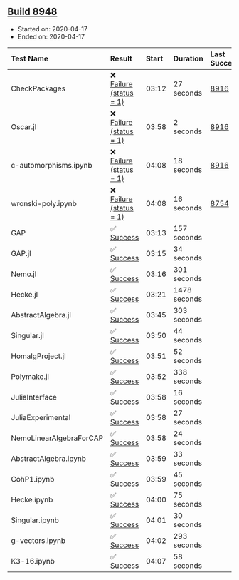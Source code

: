 ## [Build 8948](https://oscarci.mathematik.uni-kl.de/job/oscar/8948/)

* Started on: 2020-04-17
* Ended on: 2020-04-17

| Test Name    | Result | Start | Duration | Last Success | First Failure |
|:-------------|:-------|:------|:---------|:-------------|:--------------|
| CheckPackages | ❌ [Failure (status = 1)](https://oscarci.mathematik.uni-kl.de/job/oscar/8948/artifact/logs/build-8948/CheckPackages.log) | 03:12 | 27 seconds | [8916](https://oscarci.mathematik.uni-kl.de/job/oscar/8916/) | [8920](https://oscarci.mathematik.uni-kl.de/job/oscar/8920/) |
| Oscar.jl | ❌ [Failure (status = 1)](https://oscarci.mathematik.uni-kl.de/job/oscar/8948/artifact/logs/build-8948/Oscar.jl.log) | 03:58 | 2 seconds | [8916](https://oscarci.mathematik.uni-kl.de/job/oscar/8916/) | [8920](https://oscarci.mathematik.uni-kl.de/job/oscar/8920/) |
| c-automorphisms.ipynb | ❌ [Failure (status = 1)](https://oscarci.mathematik.uni-kl.de/job/oscar/8948/artifact/logs/build-8948/c-automorphisms.ipynb.log) | 04:08 | 18 seconds | [8916](https://oscarci.mathematik.uni-kl.de/job/oscar/8916/) | [8920](https://oscarci.mathematik.uni-kl.de/job/oscar/8920/) |
| wronski-poly.ipynb | ❌ [Failure (status = 1)](https://oscarci.mathematik.uni-kl.de/job/oscar/8948/artifact/logs/build-8948/wronski-poly.ipynb.log) | 04:08 | 16 seconds | [8754](https://oscarci.mathematik.uni-kl.de/job/oscar/8754/) | [8755](https://oscarci.mathematik.uni-kl.de/job/oscar/8755/) |
| GAP | ✅ [Success](https://oscarci.mathematik.uni-kl.de/job/oscar/8948/artifact/logs/build-8948/GAP.log) | 03:13 | 157 seconds |  |  |
| GAP.jl | ✅ [Success](https://oscarci.mathematik.uni-kl.de/job/oscar/8948/artifact/logs/build-8948/GAP.jl.log) | 03:15 | 34 seconds |  |  |
| Nemo.jl | ✅ [Success](https://oscarci.mathematik.uni-kl.de/job/oscar/8948/artifact/logs/build-8948/Nemo.jl.log) | 03:16 | 301 seconds |  |  |
| Hecke.jl | ✅ [Success](https://oscarci.mathematik.uni-kl.de/job/oscar/8948/artifact/logs/build-8948/Hecke.jl.log) | 03:21 | 1478 seconds |  |  |
| AbstractAlgebra.jl | ✅ [Success](https://oscarci.mathematik.uni-kl.de/job/oscar/8948/artifact/logs/build-8948/AbstractAlgebra.jl.log) | 03:45 | 303 seconds |  |  |
| Singular.jl | ✅ [Success](https://oscarci.mathematik.uni-kl.de/job/oscar/8948/artifact/logs/build-8948/Singular.jl.log) | 03:50 | 44 seconds |  |  |
| HomalgProject.jl | ✅ [Success](https://oscarci.mathematik.uni-kl.de/job/oscar/8948/artifact/logs/build-8948/HomalgProject.jl.log) | 03:51 | 52 seconds |  |  |
| Polymake.jl | ✅ [Success](https://oscarci.mathematik.uni-kl.de/job/oscar/8948/artifact/logs/build-8948/Polymake.jl.log) | 03:52 | 338 seconds |  |  |
| JuliaInterface | ✅ [Success](https://oscarci.mathematik.uni-kl.de/job/oscar/8948/artifact/logs/build-8948/JuliaInterface.log) | 03:58 | 16 seconds |  |  |
| JuliaExperimental | ✅ [Success](https://oscarci.mathematik.uni-kl.de/job/oscar/8948/artifact/logs/build-8948/JuliaExperimental.log) | 03:58 | 27 seconds |  |  |
| NemoLinearAlgebraForCAP | ✅ [Success](https://oscarci.mathematik.uni-kl.de/job/oscar/8948/artifact/logs/build-8948/NemoLinearAlgebraForCAP.log) | 03:58 | 24 seconds |  |  |
| AbstractAlgebra.ipynb | ✅ [Success](https://oscarci.mathematik.uni-kl.de/job/oscar/8948/artifact/logs/build-8948/AbstractAlgebra.ipynb.log) | 03:59 | 33 seconds |  |  |
| CohP1.ipynb | ✅ [Success](https://oscarci.mathematik.uni-kl.de/job/oscar/8948/artifact/logs/build-8948/CohP1.ipynb.log) | 03:59 | 45 seconds |  |  |
| Hecke.ipynb | ✅ [Success](https://oscarci.mathematik.uni-kl.de/job/oscar/8948/artifact/logs/build-8948/Hecke.ipynb.log) | 04:00 | 75 seconds |  |  |
| Singular.ipynb | ✅ [Success](https://oscarci.mathematik.uni-kl.de/job/oscar/8948/artifact/logs/build-8948/Singular.ipynb.log) | 04:01 | 30 seconds |  |  |
| g-vectors.ipynb | ✅ [Success](https://oscarci.mathematik.uni-kl.de/job/oscar/8948/artifact/logs/build-8948/g-vectors.ipynb.log) | 04:02 | 293 seconds |  |  |
| K3-16.ipynb | ✅ [Success](https://oscarci.mathematik.uni-kl.de/job/oscar/8948/artifact/logs/build-8948/K3-16.ipynb.log) | 04:07 | 58 seconds |  |  |
